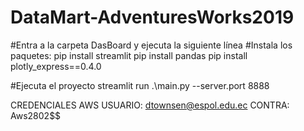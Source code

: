 # DataMart-AdventuresWorks2019

#Entra a la carpeta DasBoard y ejecuta la siguiente línea
#Instala los paquetes:
pip install streamlit
pip install pandas
pip install plotly_express==0.4.0

#Ejecuta el proyecto
streamlit run .\main.py --server.port 8888


CREDENCIALES AWS
USUARIO: dtownsen@espol.edu.ec
CONTRA: Aws2802$$
 

